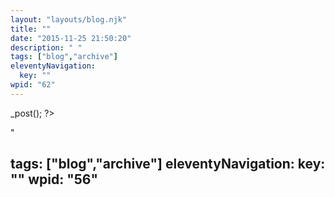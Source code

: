 ```yaml
---
layout: "layouts/blog.njk"
title: ""
date: "2015-11-25 21:50:20"
description: " "
tags: ["blog","archive"]
eleventyNavigation:
  key: ""
wpid: "62"
---
```

 _post(); ?>
<a href="<?php the_permalink() ?>" rel="bookmark" title="Permanent Link to <?php the_title(); ?>"><?php the_title(); ?></a><br />
<?php endwhile;?>"
tags: ["blog","archive"]
eleventyNavigation:
  key: ""
wpid: "56"
---


<?php query_posts('showposts=3'); ?>
<?php while (have_posts()) : the_post(); ?>
<a href="<?php the_permalink() ?>" rel="bookmark" title="Permanent Link to <?php the_title(); ?>"><?php the_title(); ?></a><br />
<?php endwhile;?>